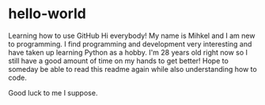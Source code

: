 # hello-world
Learning how to use GitHub
Hi everybody!
My name is Mihkel and I am new to programming. I find programming and development very interesting and have taken up learning Python as a hobby. I'm 28 years old right now so I still have a good amount of time on my hands to get better! Hope to someday be able to read this readme again while also understanding how to code.

Good luck to me I suppose.
